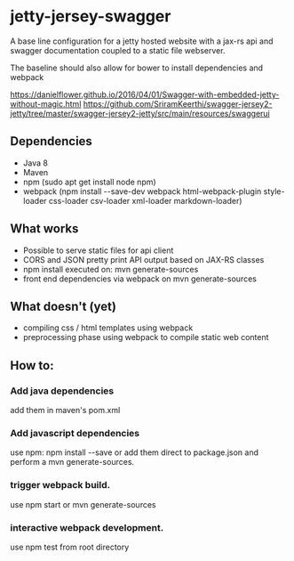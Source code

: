 # jetty-jersey-swagger

A base line configuration for a jetty hosted website with a jax-rs api and swagger documentation coupled to a static file webserver.

The baseline should also allow for bower to install dependencies and webpack 


https://danielflower.github.io/2016/04/01/Swagger-with-embedded-jetty-without-magic.html
https://github.com/SriramKeerthi/swagger-jersey2-jetty/tree/master/swagger-jersey2-jetty/src/main/resources/swaggerui

## Dependencies

- Java 8
- Maven
- npm (sudo apt get install node npm)
- webpack (npm install --save-dev webpack html-webpack-plugin style-loader css-loader csv-loader xml-loader markdown-loader)

## What works

- Possible to serve static files for api client
- CORS and JSON pretty print API output based on JAX-RS classes
- npm install executed on: mvn generate-sources
- front end dependencies via webpack on mvn generate-sources

## What doesn't (yet)

- compiling css / html templates using webpack
- preprocessing phase using webpack to compile static web content

## How to:

### Add java dependencies
add them in maven's pom.xml

### Add javascript dependencies
use npm: npm install --save <scriptname>
or 
add them direct to package.json and perform a mvn generate-sources.

### trigger webpack build. 
use npm start or mvn generate-sources


### interactive webpack development. 
use npm test from root directory

